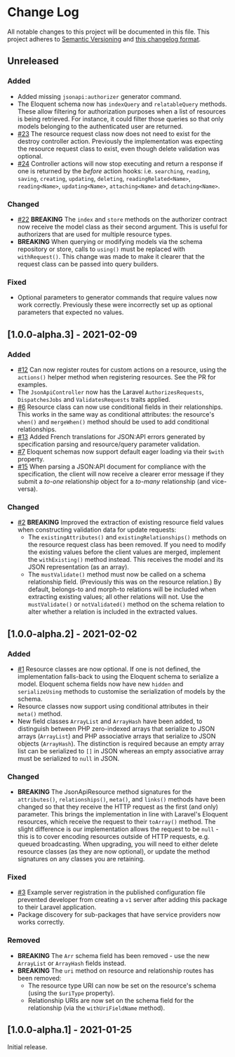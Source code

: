 # Change Log

All notable changes to this project will be documented in this file. This project adheres to
[Semantic Versioning](http://semver.org/) and [this changelog format](http://keepachangelog.com/).

## Unreleased

### Added

- Added missing `jsonapi:authorizer` generator command.
- The Eloquent schema now has `indexQuery` and `relatableQuery` methods. These allow filtering for authorization
  purposes when a list of resources is being retrieved. For instance, it could filter those queries so that only models
  belonging to the authenticated user are returned.
- [#23](https://github.com/laravel-json-api/laravel/issues/23) The resource request class now does not need to exist for
  the destroy controller action. Previously the implementation was expecting the resource request class to exist, even
  though delete validation was optional.
- [#24](https://github.com/laravel-json-api/laravel/issues/24) Controller actions will now stop executing and return a
  response if one is returned by the *before* action hooks: i.e. `searching`, `reading`, `saving`, `creating`,
  `updating`, `deleting`, `readingRelated<Name>`, `reading<Name>`, `updating<Name>`, `attaching<Name>` and
  `detaching<Name>`.

### Changed

- [#22](https://github.com/laravel-json-api/laravel/issues/22) **BREAKING** The `index` and `store` methods on the
  authorizer contract now receive the model class as their second argument. This is useful for authorizers that are used
  for multiple resource types.
- **BREAKING** When querying or modifying models via the schema repository or store, calls to `using()` must be replaced
  with `withRequest()`. This change was made to make it clearer that the request class can be passed into query
  builders.

### Fixed

- Optional parameters to generator commands that require values now work correctly. Previously these were incorrectly
  set up as optional parameters that expected no values.

## [1.0.0-alpha.3] - 2021-02-09

### Added

- [#12](https://github.com/laravel-json-api/laravel/pull/12) Can now register routes for custom actions on a resource,
  using the `actions()` helper method when registering resources. See the PR for examples.
- The `JsonApiController` now has the Laravel `AuthorizesRequests`, `DispatchesJobs` and `ValidatesRequests` traits
  applied.
- [#6](https://github.com/laravel-json-api/laravel/issues/6) Resource class can now use conditional fields in their
  relationships. This works in the same way as conditional attributes: the resource's `when()` and `mergeWhen()` method
  should be used to add conditional relationships.
- [#13](https://github.com/laravel-json-api/laravel/issues/13) Added French translations for JSON:API errors generated
  by specification parsing and resource/query parameter validation.
- [#7](https://github.com/laravel-json-api/laravel/issues/7) Eloquent schemas now support default eager loading via
  their `$with` property.
- [#15](https://github.com/laravel-json-api/laravel/issues/15) When parsing a JSON:API document for compliance with the
  specification, the client will now receive a clearer error message if they submit a *to-one* relationship object for a
  *to-many* relationship (and vice-versa).

### Changed

- [#2](https://github.com/laravel-json-api/laravel/issues/2) **BREAKING** Improved the extraction of existing resource
  field values when constructing validation data for update requests:
    - The `existingAttributes()` and `existingRelationships()` methods on the resource request class has been removed.
      If you need to modify the existing values before the client values are merged, implement the `withExisting()`
      method instead. This receives the model and its JSON representation (as an array).
    - The `mustValidate()` method must now be called on a schema relationship field. (Previously this was on the
      resource relation.) By default, belongs-to and morph-to relations will be included when extracting existing
      values; all other relations will not. Use the `mustValidate()` or `notValidated()` method on the schema relation
      to alter whether a relation is included in the extracted values.

## [1.0.0-alpha.2] - 2021-02-02

### Added

- [#1](https://github.com/laravel-json-api/laravel/pull/1)
  Resource classes are now optional. If one is not defined, the implementation falls-back to using the Eloquent schema
  to serialize a model. Eloquent schema fields now have new
  `hidden` and `serializeUsing` methods to customise the serialization of models by the schema.
- Resource classes now support using conditional attributes in their `meta()` method.
- New field classes `ArrayList` and `ArrayHash` have been added, to distinguish between PHP zero-indexed arrays that
  serialize to JSON arrays (`ArrayList`) and PHP associative arrays that serialize to JSON objects (`ArrayHash`). The
  distinction is required because an empty array list can be serialized to `[]` in JSON whereas an empty associative
  array must be serialized to `null` in JSON.

### Changed

- **BREAKING** The JsonApiResource method signatures for the `attributes()`, `relationships()`,
  `meta()`, and `links()` methods have been changed so that they receive the HTTP request as the first (and only)
  parameter. This brings the implementation in line with Laravel's Eloquent resources, which receive the request to
  their `toArray()` method. The slight difference is our implementation allows the request to be `null` - this is to
  cover encoding resources outside of HTTP requests, e.g. queued broadcasting. When upgrading, you will need to either
  delete resource classes (as they are now optional), or update the method signatures on any classes you are retaining.

### Fixed

- [#3](https://github.com/laravel-json-api/laravel/issues/3)
  Example server registration in the published configuration file prevented developer from creating a `v1` server after
  adding this package to their Laravel application.
- Package discovery for sub-packages that have service providers now works correctly.

### Removed

- **BREAKING** The `Arr` schema field has been removed - use the new `ArrayList` or `ArrayHash`
  fields instead.
- **BREAKING** The `uri` method on resource and relationship routes has been removed:
    - The resource type URI can now be set on the resource's schema (using the `$uriType` property).
    - Relationship URIs are now set on the schema field for the relationship (via the `withUriFieldName` method).

## [1.0.0-alpha.1] - 2021-01-25

Initial release.
